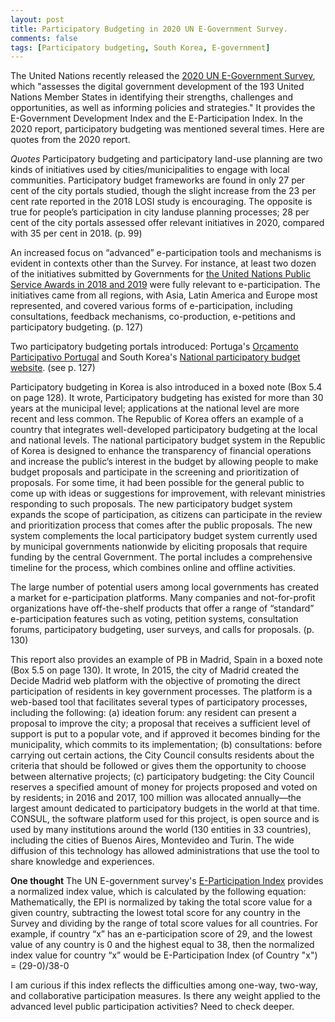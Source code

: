 ```yaml
---
layout: post
title: Participatory Budgeting in 2020 UN E-Government Survey.
comments: false
tags: [Participatory budgeting, South Korea, E-government]
---
```


The United Nations recently released the [2020 UN E-Government Survey](https://publicadministration.un.org/en/Research/UN-e-Government-Surveys), which "assesses the digital government development of the 193 United Nations Member States in identifying their strengths, challenges and opportunities, as well as informing policies and strategies." It provides the E-Government Development Index and the E-Participation Index. In the 2020 report, participatory budgeting was mentioned several times. Here are quotes from the 2020 report.

_Quotes_
Participatory budgeting and participatory land-use planning are two kinds of initiatives used by cities/municipalities to engage with local communities. Participatory budget frameworks are found in only 27 per cent of the city portals studied, though the slight increase from the 23 per cent rate reported in the 2018 LOSI study is encouraging. The opposite is true for people’s participation in city landuse planning processes; 28 per cent of the city portals assessed offer relevant initiatives in 2020, compared with 35 per cent in 2018. (p. 99)

An increased focus on “advanced” e-participation tools and mechanisms is evident in contexts other than the Survey. For instance, at least two dozen of the initiatives submitted by Governments for [the United Nations Public Service Awards in 2018 and 2019](https://publicadministration.un.org/unpsa/database/Home/UNPSA-Initiatives-and-the-SDGs) were fully relevant to e-participation. The initiatives came from all regions, with Asia, Latin America and Europe most represented, and covered various forms of e-participation, including consultations, feedback mechanisms, co-production, e-petitions and participatory budgeting. (p. 127)

Two participatory budgeting portals introduced: Portuga's [Orçamento Participativo Portugal](https://opp.gov.pt/) and South Korea's [National participatory budget website](www.mybudget.go.kr). (see p. 127)

Participatory budgeting in Korea is also introduced in a boxed note (Box 5.4 on page 128). It wrote,
Participatory budgeting has existed for more than 30 years at the municipal level; applications at the national level are more recent and less common. The Republic of Korea offers an example of a country that integrates well-developed participatory budgeting at the local and national levels. The national participatory budget system in the Republic of Korea is designed to enhance the transparency of financial operations and increase the public’s interest in the budget by allowing people to make budget proposals and participate in the screening and prioritization of proposals. For some time, it had been possible for the general public to come up with ideas or suggestions for improvement, with relevant ministries responding to such proposals. The new participatory budget system expands the scope of participation, as citizens can participate in the review and prioritization process that comes after the public proposals. The new system complements the local participatory budget system currently used by municipal governments nationwide by eliciting proposals that require funding by the central Government. The portal includes a comprehensive timeline for the process, which combines online and offline activities.

The large number of potential users among local governments has created a market for e-participation platforms. Many companies and not-for-profit organizations have off-the-shelf products that offer a range of “standard” e-participation features such as voting, petition systems, consultation forums, participatory budgeting, user surveys, and calls for proposals. (p. 130)

This report also provides an example of PB in Madrid, Spain in a boxed note (Box 5.5 on page 130). It wrote, 
In 2015, the city of Madrid created the Decide Madrid web platform with the objective of promoting the direct participation of residents in key government processes. The platform is a web-based tool that facilitates several types of participatory processes, including the following: (a) ideation forum: any resident can present a proposal to improve the city; a proposal that receives a sufficient level of support is put to a popular vote, and if approved it becomes binding for the municipality, which commits to its implementation; (b) consultations: before carrying out certain actions, the City Council consults residents about the criteria that should be followed or gives them the opportunity to choose between alternative projects; (c) participatory budgeting: the City Council reserves a specified amount of money for projects proposed and voted on by residents; in 2016 and 2017, 100 million was allocated annually—the largest amount dedicated to participatory budgets in the world at that time. CONSUL, the software platform used for this project, is open source and is used by many institutions around the world (130 entities in 33 countries), including the cities of Buenos Aires, Montevideo and Turin. The wide diffusion of this technology has allowed administrations that use the tool to share knowledge and experiences. 

**One thought**
The UN E-government survey's [E-Participation Index](https://publicadministration.un.org/egovkb/en-us/About/Overview/E-Participation-Index) provides a normalized index value, which is calculated by the following equation:
Mathematically, the EPI is normalized by taking the total score value for a given country, subtracting the lowest total score for any country in the Survey and dividing by the range of total score values for all countries. For example, if country “x” has an e-participation score of 29, and the lowest value of any country is 0 and the highest equal to 38, then the normalized index value for country “x” would be
E-Participation Index (of Country "x") = (29-0)/38-0

I am curious if this index reflects the difficulties among one-way, two-way, and collaborative participation measures. Is there any weight applied to the advanced level public participation activities? Need to check deeper.  
